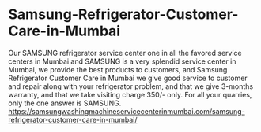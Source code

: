 # Samsung-Refrigerator-Customer-Care-in-Mumbai
Our SAMSUNG  refrigerator service center one in all the favored service centers in Mumbai and SAMSUNG  is a very splendid service center in Mumbai, we provide the best products to customers, and Samsung Refrigerator Customer Care in Mumbai we give good service to customer and repair along with your refrigerator problem, and that we give 3-months warranty, and that we take visiting charge 350/- only. For all your quarries, only the one answer is SAMSUNG. https://samsungwashingmachineservicecenterinmumbai.com/samsung-refrigerator-customer-care-in-mumbai/
